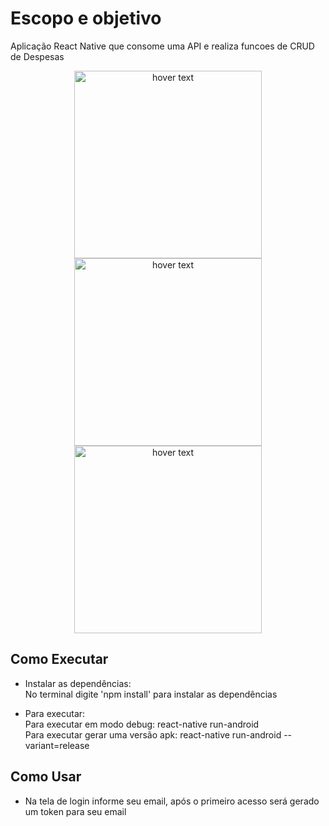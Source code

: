# Escopo e objetivo

Aplicação React Native que consome uma API e realiza funcoes de CRUD de Despesas

<p align="center">
  <img src="https://i.ibb.co/dpNt9dG/Screenshot-2021-10-21-11-09-16-088-com-desafiosofitmobile.jpg" width="300" title="hover text">
  <img src="https://i.ibb.co/fMjt9RZ/Screenshot-2021-10-21-11-09-21-026-com-desafiosofitmobile.jpg" width="300" title="hover text">
  <img src="https://i.ibb.co/WcPVBR0/Screenshot-2021-10-21-11-09-25-095-com-desafiosofitmobile.jpg" width="300" title="hover text">
</p>

## Como Executar

- Instalar as dependências:<br/>
  No terminal digite 'npm install' para instalar as dependências
  
- Para executar:<br/>
  Para executar em modo debug: react-native run-android<br/>
  Para executar gerar uma versão apk: react-native run-android --variant=release

## Como Usar

- Na tela de login informe seu email, após o primeiro acesso será gerado um token para seu email
